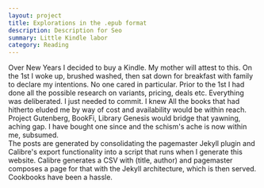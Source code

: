 ```yaml
---
layout: project
title: Explorations in the .epub format
description: Description for Seo
summary: Little Kindle labor
category: Reading
---
```


Over New Years I decided to buy a Kindle. My mother will attest to this. On the 1st I woke up, brushed washed, then sat down for breakfast with family to declare my intentions. No one cared in particular. Prior to the 1st I had done all the possible research on variants, pricing, deals etc. Everything was deliberated. I just needed to commit. I knew All the books that had hitherto eluded me by way of cost and availability would be within reach. Project Gutenberg, BookFi, Library Genesis would bridge that yawning, aching gap. I have bought one since and the schism's ache is now within me, subsumed.
<br/>
The posts are generated by consolidating the pagemaster Jekyll plugin and Calibre's export functionality into a script that runs when I generate this website. Calibre generates a CSV with (title, author) and pagemaster composes a page for that with the Jekyll architecture, which is then served.
<br/>
Cookbooks have been a hassle.